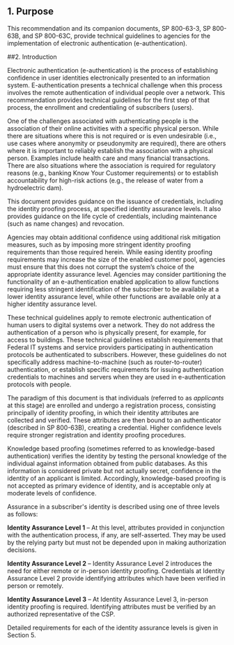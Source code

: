 
## 1. Purpose

This recommendation and its companion documents, SP 800-63-3, SP 800-63B, and SP 800-63C, provide technical guidelines to agencies for the implementation of electronic authentication (e-authentication).

##2. Introduction

Electronic authentication (e-authentication) is the process of establishing confidence in user identities electronically presented to an information system. E-authentication presents a technical challenge when this process involves the remote authentication of individual people over a network. This recommendation provides technical guidelines for the first step of that process, the enrollment and credentialing of subscribers (users).

One of the challenges associated with authenticating people is the association of their online activities with a specific physical person. While there are situations where this is not required or is even undesirable (i.e., use cases where anonymity or pseudonymity are required), there are others where it is important to reliably establish the association with a physical person. Examples include health care and many financial transactions. There are also situations where the association is required for regulatory reasons (e.g., banking Know Your Customer requirements) or to establish accountability for high-risk actions (e.g., the release of water from a hydroelectric dam).

This document provides guidance on the issuance of credentials, including the identity proofing process, at specified identity assurance levels. It also provides guidance on the life cycle of credentials, including maintenance (such as name changes) and revocation.

Agencies may obtain additional confidence using additional risk mitigation measures, such as by imposing more stringent identity proofing requirements than those required herein. While easing identity proofing requirements may increase the size of the enabled customer pool, agencies must ensure that this does not corrupt the system’s choice of the appropriate identity assurance level. Agencies may consider partitioning the functionality of an e-authentication enabled application to allow functions requiring less stringent identification of the subscriber to be available at a lower identity assurance level, while other functions are available only at a higher identity assurance level.

These technical guidelines apply to remote electronic authentication of human users to digital systems over a network. They do not address the authentication of a person who is physically present, for example, for access to buildings. These technical guidelines establish requirements that Federal IT systems and service providers participating in authentication protocols be authenticated to subscribers. However, these guidelines do not specifically address machine-to-machine (such as router-to-router) authentication, or establish specific requirements for issuing authentication credentials to machines and servers when they are used in e-authentication protocols with people.

The paradigm of this document is that individuals (referred to as *applicants* at this stage) are enrolled and undergo a registration process, consisting principally of identity proofing, in which their identity attributes are collected and verified. These attributes are then bound to an authenticator (described in SP 800-63B), creating a credential. Higher confidence levels require stronger registration and identity proofing procedures.

Knowledge based proofing (sometimes referred to as knowledge-based authentication) verifies the identity by testing the personal knowledge of the individual against information obtained from public databases. As this information is considered private but not actually secret, confidence in the identity of an applicant is limited. Accordingly, knowledge-based proofing is not accepted as primary evidence of identity, and is acceptable only at moderate levels of confidence.

Assurance in a subscriber's identity is described using one of three levels as follows:

**Identity Assurance Level 1** – At this level, attributes provided in conjunction with the authentication process, if any, are self-asserted. They may be used by the relying party but must not be depended upon in making authorization decisions. **Identity Assurance Level 2** – Identity Assurance Level 2 introduces the need for either remote or in-person identity proofing. Credentials at Identity Assurance Level 2 provide identifying attributes which have been verified in person or remotely.**Identity Assurance Level 3** – At Identity Assurance Level 3, in-person identity proofing is required. Identifying attributes must be verified by an authorized representative of the CSP.

Detailed requirements for each of the identity assurance levels is given in Section 5.
